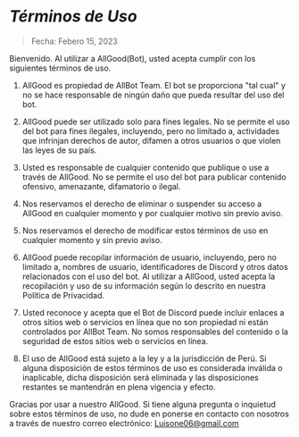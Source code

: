 # *******Términos de Uso*******

> Fecha: Febero 15, 2023

Bienvenido. Al utilizar a AllGood(Bot), usted acepta cumplir con los siguientes términos de uso.

1. AllGood es propiedad de AllBot Team. El bot se proporciona "tal cual" y no se hace responsable de ningún daño que pueda resultar del uso del bot.

2. AllGood puede ser utilizado solo para fines legales. No se permite el uso del bot para fines ilegales, incluyendo, pero no limitado a, actividades que infrinjan derechos de autor, difamen a otros usuarios o que violen las leyes de su país.

3. Usted es responsable de cualquier contenido que publique o use a través de AllGood. No se permite el uso del bot para publicar contenido ofensivo, amenazante, difamatorio o ilegal.

4. Nos reservamos el derecho de eliminar o suspender su acceso a AllGood en cualquier momento y por cualquier motivo sin previo aviso.

5. Nos reservamos el derecho de modificar estos términos de uso en cualquier momento y sin previo aviso.

6. AllGood puede recopilar información de usuario, incluyendo, pero no limitado a, nombres de usuario, identificadores de Discord y otros datos relacionados con el uso del bot. Al utilizar a AllGood, usted acepta la recopilación y uso de su información según lo descrito en nuestra Política de Privacidad.

7. Usted reconoce y acepta que el Bot de Discord puede incluir enlaces a otros sitios web o servicios en línea que no son propiedad ni están controlados por AllBot Team. No somos responsables del contenido o la seguridad de estos sitios web o servicios en línea.

8. El uso de AllGood está sujeto a la ley y a la jurisdicción de Perú. Si alguna disposición de estos términos de uso es considerada inválida o inaplicable, dicha disposición será eliminada y las disposiciones restantes se mantendrán en plena vigencia y efecto.

Gracias por usar a nuestro AllGood. Si tiene alguna pregunta o inquietud sobre estos términos de uso, no dude en ponerse en contacto con nosotros a través de nuestro correo electrónico: [Luisone06@gmail.com](https://github.com/zLuisTv/AllGood-Bot/blob/main/Terms%20of%20Use.md)
